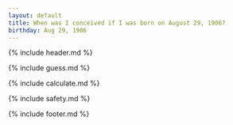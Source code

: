 ```yaml
---
layout: default
title: When was I conceived if I was born on August 29, 1906?
birthday: Aug 29, 1906
---
```


{% include header.md %}

{% include guess.md %}

{% include calculate.md %}

{% include safety.md %}

{% include footer.md %}



